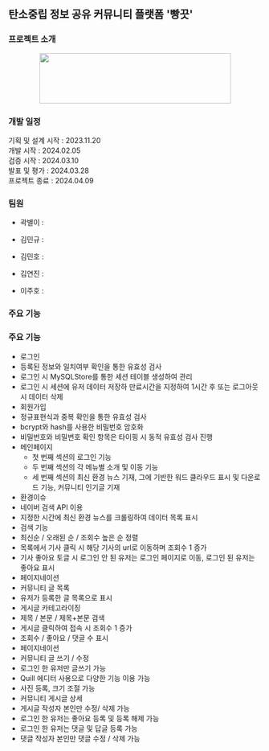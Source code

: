 ## 탄소중립 정보 공유 커뮤니티 플랫폼 '빵끗'


### 프로젝트 소개
<div align="center">
 <img src="https://github.com/iiingkeep/community/assets/151603893/f9f4109a-1103-44e9-bf43-df8b7a343330" width="381" height="100">
</div>

### 개발 일정
기획 및 설계 시작 : 2023.11.20  
개발 시작 : 2024.02.05  
검증 시작 : 2024.03.10  
발표 및 평가 : 2024.03.28  
프로젝트 종료 : 2024.04.09  

### 팀원
* 곽별이 : 

* 김민규 :

* 김민호 :

* 김연진 :

* 이주호 :


### 주요 기능
### 주요 기능
* 로그인
 * 등록된 정보와 일치여부 확인을 통한 유효성 검사
 * 로그인 시 MySQLStore를 통한 세션 테이블 생성하여 관리
 * 로그인 시 세션에 유저 데이터 저장하 만료시간을 지정하여 1시간 후 또는 로그아웃 시 데이터 삭제
* 회원가입
 * 정규표현식과 중복 확인을 통한 유효성 검사
 * bcrypt와 hash를 사용한 비밀번호 암호화
 * 비밀번호와 비밀번호 확인 항목은 타이핑 시 동적 유효성 검사 진행
* 메인페이지
  * 첫 번째 섹션의 로그인 기능
  * 두 번째 섹션의 각 메뉴별 소개 및 이동 기능
  * 세 번째 섹션의 최신 환경 뉴스 기재, 그에 기반한 워드 클라우드 표시 및 다운로드 기능, 커뮤니티 인기글 기재
* 환경이슈
 * 네이버 검색 API 이용
 * 지정한 시간에 최신 환경 뉴스를 크롤링하여 데이터 목록 표시
 * 검색 기능
 * 최신순 / 오래된 순 / 조회수 높은 순 정렬
 * 목록에서 기사 클릭 시 해당 기사의 url로 이동하며 조회수 1 증가
 * 기사 좋아요 토글 시 로그인 안 된 유저는 로그인 페이지로 이동, 로그인 된 유저는 좋아요 표시
 * 페이지네이션
* 커뮤니티 글 목록
 * 유저가 등록한 글 목록으로 표시
 * 게시글 카테고라이징
 * 제목 / 본문 / 제목+본문 검색
 * 게시글 클릭하여 접속 시 조회수 1 증가
 * 조회수 / 좋아요 / 댓글 수 표시
 * 페이지네이션
* 커뮤니티 글 쓰기 / 수정
 * 로그인 한 유저만 글쓰기 가능
 * Quill 에디터 사용으로 다양한 기능 이용 가능
 * 사진 등록, 크기 조절 가능
* 커뮤니티 게시글 상세
 * 게시글 작성자 본인만 수정/ 삭제 가능
 * 로그인 한 유저는 좋아요 등록 및 등록 해제 가능
 * 로그인 한 유저는 댓글 및 답글 등록 가능
 * 댓글 작성자 본인만 댓글 수정 / 삭제 가능
